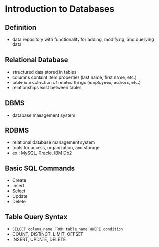 # Introduction to Databases

## Definition
- data repository with functionality for adding, modifying, and querying data

## Relational Database
- structured data stored in tables
- columns containt item properties (last name, first name, etc.)
- table is a collection of related things (employees, authors, etc.)
- relationships exist between tables

## DBMS
- database management system

## RDBMS
- relational database management system
- tools for access, organization, and storage
- ex.: MySQL, Oracle, IBM Db2

## Basic SQL Commands
- Create
- Insert
- Select
- Update
- Delete

## Table Query Syntax 
- ```SELECT column_name FROM table_name WHERE condition```
- COUNT, DISTINCT, LIMIT, OFFSET
- INSERT, UPDATE, DELETE
